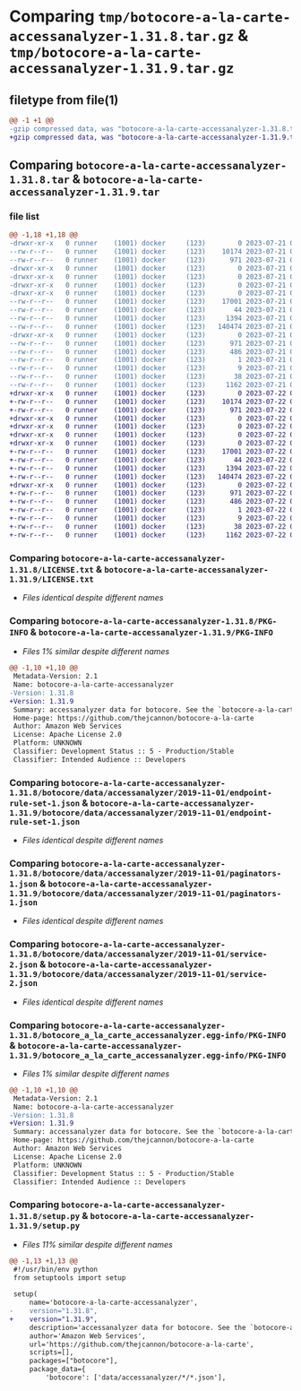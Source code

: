 # Comparing `tmp/botocore-a-la-carte-accessanalyzer-1.31.8.tar.gz` & `tmp/botocore-a-la-carte-accessanalyzer-1.31.9.tar.gz`

## filetype from file(1)

```diff
@@ -1 +1 @@
-gzip compressed data, was "botocore-a-la-carte-accessanalyzer-1.31.8.tar", last modified: Fri Jul 21 01:21:10 2023, max compression
+gzip compressed data, was "botocore-a-la-carte-accessanalyzer-1.31.9.tar", last modified: Sat Jul 22 01:20:13 2023, max compression
```

## Comparing `botocore-a-la-carte-accessanalyzer-1.31.8.tar` & `botocore-a-la-carte-accessanalyzer-1.31.9.tar`

### file list

```diff
@@ -1,18 +1,18 @@
-drwxr-xr-x   0 runner    (1001) docker     (123)        0 2023-07-21 01:21:10.214727 botocore-a-la-carte-accessanalyzer-1.31.8/
--rw-r--r--   0 runner    (1001) docker     (123)    10174 2023-07-21 01:21:09.000000 botocore-a-la-carte-accessanalyzer-1.31.8/LICENSE.txt
--rw-r--r--   0 runner    (1001) docker     (123)      971 2023-07-21 01:21:10.214727 botocore-a-la-carte-accessanalyzer-1.31.8/PKG-INFO
-drwxr-xr-x   0 runner    (1001) docker     (123)        0 2023-07-21 01:21:10.214727 botocore-a-la-carte-accessanalyzer-1.31.8/botocore/
-drwxr-xr-x   0 runner    (1001) docker     (123)        0 2023-07-21 01:21:10.214727 botocore-a-la-carte-accessanalyzer-1.31.8/botocore/data/
-drwxr-xr-x   0 runner    (1001) docker     (123)        0 2023-07-21 01:21:10.214727 botocore-a-la-carte-accessanalyzer-1.31.8/botocore/data/accessanalyzer/
-drwxr-xr-x   0 runner    (1001) docker     (123)        0 2023-07-21 01:21:10.214727 botocore-a-la-carte-accessanalyzer-1.31.8/botocore/data/accessanalyzer/2019-11-01/
--rw-r--r--   0 runner    (1001) docker     (123)    17001 2023-07-21 01:21:06.000000 botocore-a-la-carte-accessanalyzer-1.31.8/botocore/data/accessanalyzer/2019-11-01/endpoint-rule-set-1.json
--rw-r--r--   0 runner    (1001) docker     (123)       44 2023-07-21 01:21:06.000000 botocore-a-la-carte-accessanalyzer-1.31.8/botocore/data/accessanalyzer/2019-11-01/examples-1.json
--rw-r--r--   0 runner    (1001) docker     (123)     1394 2023-07-21 01:21:06.000000 botocore-a-la-carte-accessanalyzer-1.31.8/botocore/data/accessanalyzer/2019-11-01/paginators-1.json
--rw-r--r--   0 runner    (1001) docker     (123)   140474 2023-07-21 01:21:06.000000 botocore-a-la-carte-accessanalyzer-1.31.8/botocore/data/accessanalyzer/2019-11-01/service-2.json
-drwxr-xr-x   0 runner    (1001) docker     (123)        0 2023-07-21 01:21:10.214727 botocore-a-la-carte-accessanalyzer-1.31.8/botocore_a_la_carte_accessanalyzer.egg-info/
--rw-r--r--   0 runner    (1001) docker     (123)      971 2023-07-21 01:21:10.000000 botocore-a-la-carte-accessanalyzer-1.31.8/botocore_a_la_carte_accessanalyzer.egg-info/PKG-INFO
--rw-r--r--   0 runner    (1001) docker     (123)      486 2023-07-21 01:21:10.000000 botocore-a-la-carte-accessanalyzer-1.31.8/botocore_a_la_carte_accessanalyzer.egg-info/SOURCES.txt
--rw-r--r--   0 runner    (1001) docker     (123)        1 2023-07-21 01:21:10.000000 botocore-a-la-carte-accessanalyzer-1.31.8/botocore_a_la_carte_accessanalyzer.egg-info/dependency_links.txt
--rw-r--r--   0 runner    (1001) docker     (123)        9 2023-07-21 01:21:10.000000 botocore-a-la-carte-accessanalyzer-1.31.8/botocore_a_la_carte_accessanalyzer.egg-info/top_level.txt
--rw-r--r--   0 runner    (1001) docker     (123)       38 2023-07-21 01:21:10.214727 botocore-a-la-carte-accessanalyzer-1.31.8/setup.cfg
--rw-r--r--   0 runner    (1001) docker     (123)     1162 2023-07-21 01:21:09.000000 botocore-a-la-carte-accessanalyzer-1.31.8/setup.py
+drwxr-xr-x   0 runner    (1001) docker     (123)        0 2023-07-22 01:20:13.588732 botocore-a-la-carte-accessanalyzer-1.31.9/
+-rw-r--r--   0 runner    (1001) docker     (123)    10174 2023-07-22 01:20:13.000000 botocore-a-la-carte-accessanalyzer-1.31.9/LICENSE.txt
+-rw-r--r--   0 runner    (1001) docker     (123)      971 2023-07-22 01:20:13.588732 botocore-a-la-carte-accessanalyzer-1.31.9/PKG-INFO
+drwxr-xr-x   0 runner    (1001) docker     (123)        0 2023-07-22 01:20:13.588732 botocore-a-la-carte-accessanalyzer-1.31.9/botocore/
+drwxr-xr-x   0 runner    (1001) docker     (123)        0 2023-07-22 01:20:13.588732 botocore-a-la-carte-accessanalyzer-1.31.9/botocore/data/
+drwxr-xr-x   0 runner    (1001) docker     (123)        0 2023-07-22 01:20:13.588732 botocore-a-la-carte-accessanalyzer-1.31.9/botocore/data/accessanalyzer/
+drwxr-xr-x   0 runner    (1001) docker     (123)        0 2023-07-22 01:20:13.588732 botocore-a-la-carte-accessanalyzer-1.31.9/botocore/data/accessanalyzer/2019-11-01/
+-rw-r--r--   0 runner    (1001) docker     (123)    17001 2023-07-22 01:20:08.000000 botocore-a-la-carte-accessanalyzer-1.31.9/botocore/data/accessanalyzer/2019-11-01/endpoint-rule-set-1.json
+-rw-r--r--   0 runner    (1001) docker     (123)       44 2023-07-22 01:20:08.000000 botocore-a-la-carte-accessanalyzer-1.31.9/botocore/data/accessanalyzer/2019-11-01/examples-1.json
+-rw-r--r--   0 runner    (1001) docker     (123)     1394 2023-07-22 01:20:08.000000 botocore-a-la-carte-accessanalyzer-1.31.9/botocore/data/accessanalyzer/2019-11-01/paginators-1.json
+-rw-r--r--   0 runner    (1001) docker     (123)   140474 2023-07-22 01:20:08.000000 botocore-a-la-carte-accessanalyzer-1.31.9/botocore/data/accessanalyzer/2019-11-01/service-2.json
+drwxr-xr-x   0 runner    (1001) docker     (123)        0 2023-07-22 01:20:13.588732 botocore-a-la-carte-accessanalyzer-1.31.9/botocore_a_la_carte_accessanalyzer.egg-info/
+-rw-r--r--   0 runner    (1001) docker     (123)      971 2023-07-22 01:20:13.000000 botocore-a-la-carte-accessanalyzer-1.31.9/botocore_a_la_carte_accessanalyzer.egg-info/PKG-INFO
+-rw-r--r--   0 runner    (1001) docker     (123)      486 2023-07-22 01:20:13.000000 botocore-a-la-carte-accessanalyzer-1.31.9/botocore_a_la_carte_accessanalyzer.egg-info/SOURCES.txt
+-rw-r--r--   0 runner    (1001) docker     (123)        1 2023-07-22 01:20:13.000000 botocore-a-la-carte-accessanalyzer-1.31.9/botocore_a_la_carte_accessanalyzer.egg-info/dependency_links.txt
+-rw-r--r--   0 runner    (1001) docker     (123)        9 2023-07-22 01:20:13.000000 botocore-a-la-carte-accessanalyzer-1.31.9/botocore_a_la_carte_accessanalyzer.egg-info/top_level.txt
+-rw-r--r--   0 runner    (1001) docker     (123)       38 2023-07-22 01:20:13.588732 botocore-a-la-carte-accessanalyzer-1.31.9/setup.cfg
+-rw-r--r--   0 runner    (1001) docker     (123)     1162 2023-07-22 01:20:13.000000 botocore-a-la-carte-accessanalyzer-1.31.9/setup.py
```

### Comparing `botocore-a-la-carte-accessanalyzer-1.31.8/LICENSE.txt` & `botocore-a-la-carte-accessanalyzer-1.31.9/LICENSE.txt`

 * *Files identical despite different names*

### Comparing `botocore-a-la-carte-accessanalyzer-1.31.8/PKG-INFO` & `botocore-a-la-carte-accessanalyzer-1.31.9/PKG-INFO`

 * *Files 1% similar despite different names*

```diff
@@ -1,10 +1,10 @@
 Metadata-Version: 2.1
 Name: botocore-a-la-carte-accessanalyzer
-Version: 1.31.8
+Version: 1.31.9
 Summary: accessanalyzer data for botocore. See the `botocore-a-la-carte` package for more info.
 Home-page: https://github.com/thejcannon/botocore-a-la-carte
 Author: Amazon Web Services
 License: Apache License 2.0
 Platform: UNKNOWN
 Classifier: Development Status :: 5 - Production/Stable
 Classifier: Intended Audience :: Developers
```

### Comparing `botocore-a-la-carte-accessanalyzer-1.31.8/botocore/data/accessanalyzer/2019-11-01/endpoint-rule-set-1.json` & `botocore-a-la-carte-accessanalyzer-1.31.9/botocore/data/accessanalyzer/2019-11-01/endpoint-rule-set-1.json`

 * *Files identical despite different names*

### Comparing `botocore-a-la-carte-accessanalyzer-1.31.8/botocore/data/accessanalyzer/2019-11-01/paginators-1.json` & `botocore-a-la-carte-accessanalyzer-1.31.9/botocore/data/accessanalyzer/2019-11-01/paginators-1.json`

 * *Files identical despite different names*

### Comparing `botocore-a-la-carte-accessanalyzer-1.31.8/botocore/data/accessanalyzer/2019-11-01/service-2.json` & `botocore-a-la-carte-accessanalyzer-1.31.9/botocore/data/accessanalyzer/2019-11-01/service-2.json`

 * *Files identical despite different names*

### Comparing `botocore-a-la-carte-accessanalyzer-1.31.8/botocore_a_la_carte_accessanalyzer.egg-info/PKG-INFO` & `botocore-a-la-carte-accessanalyzer-1.31.9/botocore_a_la_carte_accessanalyzer.egg-info/PKG-INFO`

 * *Files 1% similar despite different names*

```diff
@@ -1,10 +1,10 @@
 Metadata-Version: 2.1
 Name: botocore-a-la-carte-accessanalyzer
-Version: 1.31.8
+Version: 1.31.9
 Summary: accessanalyzer data for botocore. See the `botocore-a-la-carte` package for more info.
 Home-page: https://github.com/thejcannon/botocore-a-la-carte
 Author: Amazon Web Services
 License: Apache License 2.0
 Platform: UNKNOWN
 Classifier: Development Status :: 5 - Production/Stable
 Classifier: Intended Audience :: Developers
```

### Comparing `botocore-a-la-carte-accessanalyzer-1.31.8/setup.py` & `botocore-a-la-carte-accessanalyzer-1.31.9/setup.py`

 * *Files 11% similar despite different names*

```diff
@@ -1,13 +1,13 @@
 #!/usr/bin/env python
 from setuptools import setup
 
 setup(
     name='botocore-a-la-carte-accessanalyzer',
-    version="1.31.8",
+    version="1.31.9",
     description='accessanalyzer data for botocore. See the `botocore-a-la-carte` package for more info.',
     author='Amazon Web Services',
     url='https://github.com/thejcannon/botocore-a-la-carte',
     scripts=[],
     packages=["botocore"],
     package_data={
         'botocore': ['data/accessanalyzer/*/*.json'],
```

